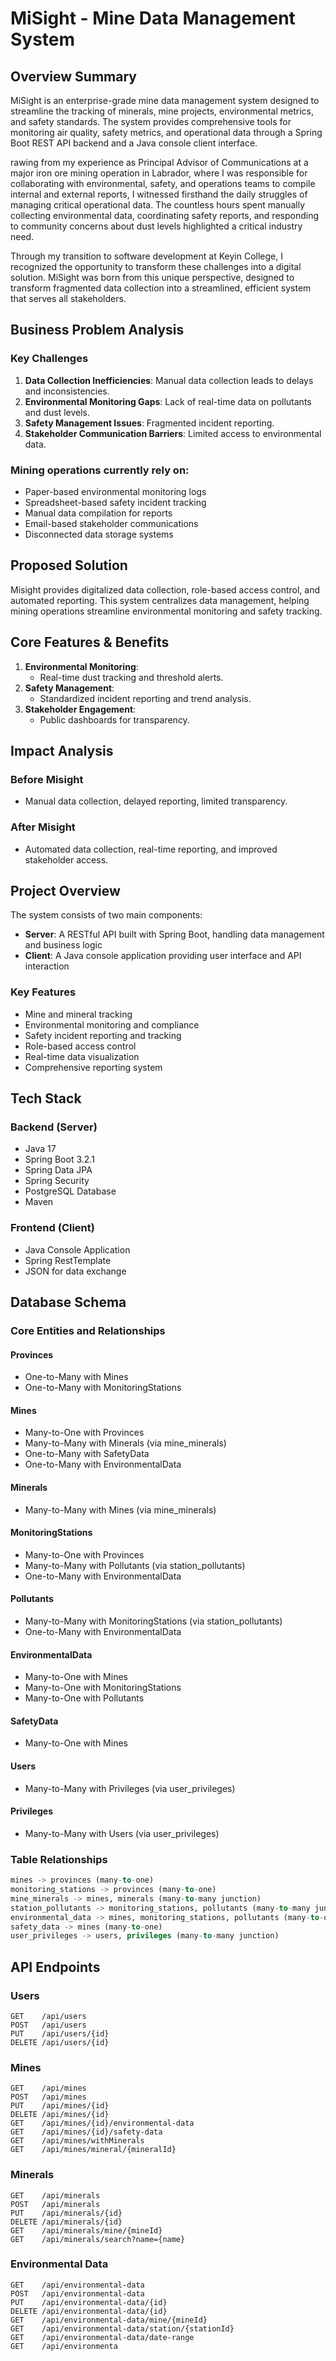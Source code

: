 # MiSight - Mine Data Management System

## Overview Summary
MiSight is an enterprise-grade mine data management system designed to streamline the tracking of minerals, mine projects, environmental metrics, and safety standards. The system provides comprehensive tools for monitoring air quality, safety metrics, and operational data through a Spring Boot REST API backend and a Java console client interface.

rawing from my experience as Principal Advisor of Communications at a major iron ore mining operation in Labrador, where I was responsible for collaborating with environmental, safety, and operations teams to compile internal and external reports, I witnessed firsthand the daily struggles of managing critical operational data. The countless hours spent manually collecting environmental data, coordinating safety reports, and responding to community concerns about dust levels highlighted a critical industry need.

Through my transition to software development at Keyin College, I recognized the opportunity to transform these challenges into a digital solution. MiSight was born from this unique perspective, designed to transform fragmented data collection into a streamlined, efficient system that serves all stakeholders.

## Business Problem Analysis
### Key Challenges
1. **Data Collection Inefficiencies**: Manual data collection leads to delays and inconsistencies.
2. **Environmental Monitoring Gaps**: Lack of real-time data on pollutants and dust levels.
3. **Safety Management Issues**: Fragmented incident reporting.
4. **Stakeholder Communication Barriers**: Limited access to environmental data.

### Mining operations currently rely on:
- Paper-based environmental monitoring logs
- Spreadsheet-based safety incident tracking
- Manual data compilation for reports
- Email-based stakeholder communications
- Disconnected data storage systems

## Proposed Solution
Misight provides digitalized data collection, role-based access control, and automated reporting. This system centralizes data management, helping mining operations streamline environmental monitoring and safety tracking.

## Core Features & Benefits
1. **Environmental Monitoring**:
    - Real-time dust tracking and threshold alerts.
2. **Safety Management**:
    - Standardized incident reporting and trend analysis.
3. **Stakeholder Engagement**:
    - Public dashboards for transparency.

## Impact Analysis
### Before Misight
- Manual data collection, delayed reporting, limited transparency.

### After Misight
- Automated data collection, real-time reporting, and improved stakeholder access.

## Project Overview
The system consists of two main components:
- **Server**: A RESTful API built with Spring Boot, handling data management and business logic
- **Client**: A Java console application providing user interface and API interaction

### Key Features
- Mine and mineral tracking
- Environmental monitoring and compliance
- Safety incident reporting and tracking
- Role-based access control
- Real-time data visualization
- Comprehensive reporting system

## Tech Stack

### Backend (Server)
- Java 17
- Spring Boot 3.2.1
- Spring Data JPA
- Spring Security
- PostgreSQL Database
- Maven

### Frontend (Client)
- Java Console Application
- Spring RestTemplate
- JSON for data exchange

## Database Schema

### Core Entities and Relationships

#### Provinces
- One-to-Many with Mines
- One-to-Many with MonitoringStations

#### Mines
- Many-to-One with Provinces
- Many-to-Many with Minerals (via mine_minerals)
- One-to-Many with SafetyData
- One-to-Many with EnvironmentalData

#### Minerals
- Many-to-Many with Mines (via mine_minerals)

#### MonitoringStations
- Many-to-One with Provinces
- Many-to-Many with Pollutants (via station_pollutants)
- One-to-Many with EnvironmentalData

#### Pollutants
- Many-to-Many with MonitoringStations (via station_pollutants)
- One-to-Many with EnvironmentalData

#### EnvironmentalData
- Many-to-One with Mines
- Many-to-One with MonitoringStations
- Many-to-One with Pollutants

#### SafetyData
- Many-to-One with Mines

#### Users
- Many-to-Many with Privileges (via user_privileges)

#### Privileges
- Many-to-Many with Users (via user_privileges)

### Table Relationships
```sql
mines -> provinces (many-to-one)
monitoring_stations -> provinces (many-to-one)
mine_minerals -> mines, minerals (many-to-many junction)
station_pollutants -> monitoring_stations, pollutants (many-to-many junction)
environmental_data -> mines, monitoring_stations, pollutants (many-to-one)
safety_data -> mines (many-to-one)
user_privileges -> users, privileges (many-to-many junction)
```

## API Endpoints

### Users
```
GET    /api/users
POST   /api/users
PUT    /api/users/{id}
DELETE /api/users/{id}
```

### Mines
```
GET    /api/mines
POST   /api/mines
PUT    /api/mines/{id}
DELETE /api/mines/{id}
GET    /api/mines/{id}/environmental-data
GET    /api/mines/{id}/safety-data
GET    /api/mines/withMinerals
GET    /api/mines/mineral/{mineralId}
```

### Minerals
```
GET    /api/minerals
POST   /api/minerals
PUT    /api/minerals/{id}
DELETE /api/minerals/{id}
GET    /api/minerals/mine/{mineId}
GET    /api/minerals/search?name={name}
```

### Environmental Data
```
GET    /api/environmental-data
POST   /api/environmental-data
PUT    /api/environmental-data/{id}
DELETE /api/environmental-data/{id}
GET    /api/environmental-data/mine/{mineId}
GET    /api/environmental-data/station/{stationId}
GET    /api/environmental-data/date-range
GET    /api/environmenta
